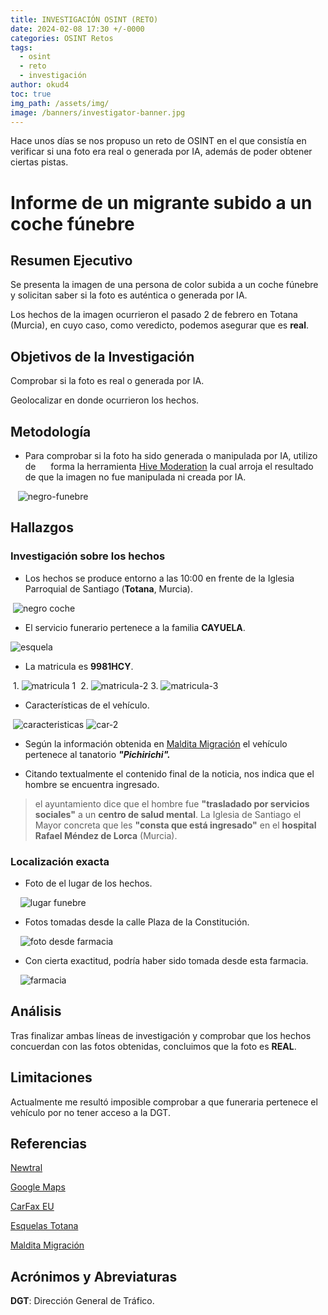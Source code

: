 ```yaml
---
title: INVESTIGACIÓN OSINT (RETO)
date: 2024-02-08 17:30 +/-0000
categories: OSINT Retos
tags:
  - osint
  - reto
  - investigación
author: okud4
toc: true
img_path: /assets/img/
image: /banners/investigator-banner.jpg
---
```


Hace unos días se nos propuso un reto de OSINT en el que consistía en verificar si una foto era real o generada por IA, además de poder obtener ciertas pistas.

# Informe de un migrante subido a un coche fúnebre

## Resumen Ejecutivo

Se presenta la imagen de una persona de color subida a un coche fúnebre y solicitan saber si la foto es auténtica o generada por IA.

Los hechos de la imagen ocurrieron el pasado 2 de febrero en Totana (Murcia), en cuyo caso, como veredicto, podemos asegurar que es **real**.

## Objetivos de la Investigación

Comprobar si la foto es real o generada por IA.

Geolocalizar en donde ocurrieron los hechos.

## Metodología

- Para comprobar si la foto ha sido generada o manipulada por IA, utilizo de      forma la herramienta [Hive Moderation](https://hivemoderation.com) la cual arroja el resultado de que la imagen no fue manipulada ni creada por IA.

   ![negro-funebre](capturas/totana/image.png)

## Hallazgos

### Investigación sobre los hechos

- Los hechos se produce entorno a las 10:00 en frente de la Iglesia Parroquial de Santiago (**Totana**, Murcia).

  ![negro coche](capturas/totana/image-4.png)

- El servicio funerario pertenece a la familia **CAYUELA**.

 ![esquela](capturas/totana/isabel.png)

- La matricula es **9981HCY**.

  1. ![matricula 1](capturas/totana/image-6.png)  
  2. ![matricula-2](capturas/totana/image-7.png)
  3. ![matricula-3](capturas/totana/image-10.png)

- Características de el vehículo.

  ![caracteristicas](capturas/totana/image-8.png) ![car-2](capturas/totana/image-9.png)

- Según la información obtenida en [Maldita Migración](https://maldita.es/migracion/bulo/20240206/migrante-coche-funebre-totana-murcia/) el vehículo pertenece al tanatorio ***"Pichirichi".***

- Citando textualmente el contenido final de la noticia, nos indica que el hombre se encuentra ingresado.

> el ayuntamiento dice que el hombre fue **"trasladado por servicios sociales"** a un **centro de salud mental**. La Iglesia de Santiago el Mayor concreta que les **"consta que está ingresado"** en el **hospital Rafael Méndez de Lorca** (Murcia).

### Localización exacta

- Foto de el lugar de los hechos.

    ![lugar funebre](capturas/totana/image-3.png)

- Fotos tomadas desde la calle Plaza de la Constitución.

    ![foto desde farmacia](capturas/totana/image-2.png)

- Con cierta exactitud, podría haber sido tomada desde esta farmacia.

    ![farmacia](capturas/totana/image-1.png)

## Análisis

Tras finalizar ambas líneas de investigación y comprobar que los hechos concuerdan con las fotos obtenidas, concluimos que la foto es **REAL**.

## Limitaciones

Actualmente me resultó imposible comprobar a que funeraria pertenece el vehículo por no tener acceso a la DGT.

## Referencias

[Newtral](https://www.newtral.es/hombre-coche-funebre-totana-nos-preguntais-por/20240205/)

[Google Maps](https://www.google.com/maps/)

[CarFax EU](https://www.carfax.eu/es/comprobar-matricula)

[Esquelas Totana](https://esquelastotana.blogspot.com)

[Maldita Migración](https://maldita.es/migracion/bulo/20240206/migrante-coche-funebre-totana-murcia/)

## Acrónimos y Abreviaturas

**DGT**: Dirección General de Tráfico.
